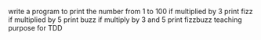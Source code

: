 write a program to print the number from 1 to 100
if multiplied by 3 print fizz
if multiplied by 5 print buzz
if multiply by 3 and 5 print fizzbuzz
teaching purpose for TDD